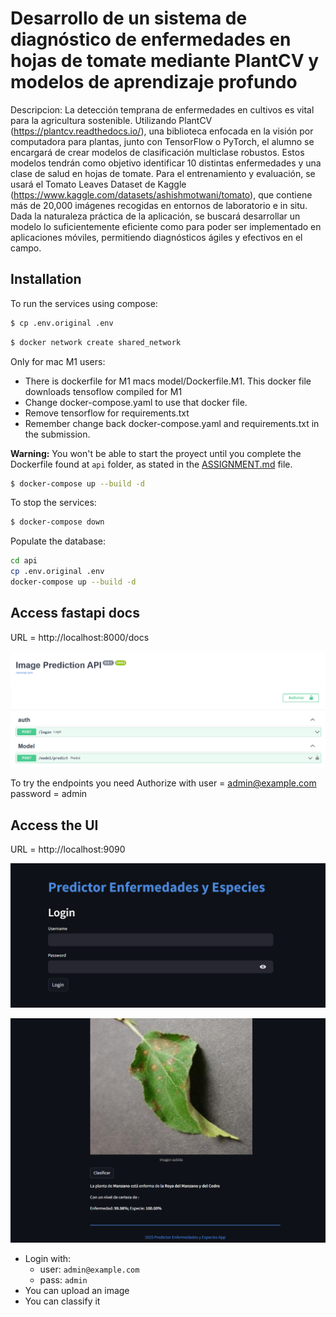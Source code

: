 # Desarrollo de un sistema de diagnóstico de enfermedades en hojas de tomate mediante PlantCV y modelos de aprendizaje profundo

Descripcion: La detección temprana de enfermedades en cultivos es vital para la agricultura sostenible. Utilizando PlantCV (https://plantcv.readthedocs.io/), una biblioteca enfocada en la visión por computadora para plantas, junto con TensorFlow o PyTorch, el alumno se encargará de crear modelos de clasificación multiclase robustos. Estos modelos tendrán como objetivo identificar 10 distintas enfermedades y una clase de salud en hojas de tomate. Para el entrenamiento y evaluación, se usará el Tomato Leaves Dataset de Kaggle (https://www.kaggle.com/datasets/ashishmotwani/tomato), que contiene más de 20,000 imágenes recogidas en entornos de laboratorio e in situ. Dada la naturaleza práctica de la aplicación, se buscará desarrollar un modelo lo suficientemente eficiente como para poder ser implementado en aplicaciones móviles, permitiendo diagnósticos ágiles y efectivos en el campo.



## Installation

To run the services using compose:

```bash
$ cp .env.original .env
```

```bash
$ docker network create shared_network
```

Only for mac M1 users:
- There is dockerfile for M1 macs model/Dockerfile.M1. This docker file downloads tensoflow compiled for M1
- Change docker-compose.yaml to use that docker file.
- Remove tensorflow for requirements.txt
- Remember change back docker-compose.yaml and requirements.txt in the submission.

**Warning:** You won't be able to start the proyect until you complete the Dockerfile found at `api` folder, as stated in the [ASSIGNMENT.md](./ASSIGNMENT.md) file.

```bash
$ docker-compose up --build -d
```

To stop the services:

```bash
$ docker-compose down
```

Populate the database:
```bash
cd api
cp .env.original .env
docker-compose up --build -d
```


## Access fastapi docs

URL = http://localhost:8000/docs


![Sample Image](fastapi_docs.png)

To try the endpoints you need Authorize with user = admin@example.com password = admin


## Access the UI

URL = http://localhost:9090

![Sample Image](ui_login.png)

![Sample Image](ui_classify.png)

- Login with:
    - user: `admin@example.com`
    - pass: `admin`
- You can upload an image
- You can classify it


